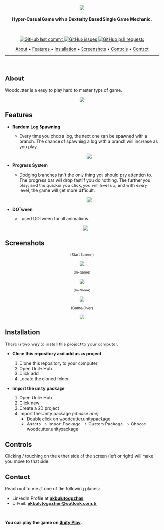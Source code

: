 <h1 align="center">
  <br>
    <img src="https://i.ibb.co/KDkPzfB/logo.png">
</h1>
<h4 align="center">Hyper-Casual Game with a Dexterity Based Single Game Mechanic.</h4>

<br/>

<p align="center">
    <a href="https://github.com/akbulutoguzhan/woodcutter/commits/main">
    <img src="https://img.shields.io/github/last-commit/akbulutoguzhan/woodcutter?style=flat-square&logo=github&logoColor=white"
         alt="GitHub last commit">
    <a href="https://github.com/akbulutoguzhan/woodcutter/issues">
    <img src="https://img.shields.io/github/issues-raw/akbulutoguzhan/woodcutter?style=flat-square&logo=github&logoColor=white"
         alt="GitHub issues">
    <a href="https://github.com/akbulutoguzhan/woodcutter/pulls">
    <img src="https://img.shields.io/github/issues-pr-raw/akbulutoguzhan/woodcutter?style=flat-square&logo=github&logoColor=white"
         alt="GitHub pull requests">
</p>
<p align="center">
  <a href="#about">About</a> •
  <a href="#features">Features</a> •
  <a href="#installation">Installation</a> •
  <a href="#screenshots">Screenshots</a> •
  <a href="#controls">Controls</a> •
  <a href="#contact">Contact</a>
</p>

---
      
<br/>
      
## About

Woodcutter is a easy to play hard to master type of game. 

<p align="center">
  <img src="./misc/Thumbnail.gif">
</p>
      

## Features

* **Random Log Spawning**

  * Every time you chop a log, the next one can be spawned with a branch. The chance of spawning a log with a branch will increase as you play.

    <p align="center">
      <img src="https://media3.giphy.com/media/Ec8DNii03tKmXv02Ze/giphy.gif?cid=790b76116ca5b084e4ac3e3dab7ac2b02bc29a737fc7e673&rid=giphy.gif&ct=g">
    </p>

* **Progress System**

  * Dodging branches isn't the only thing you should pay attention to. The progress bar will drop fast if you do nothing. The further you play, and the quicker you click, you will level up, and with every level, the game will get more difficult.

    <p align="center">
      <img src="./misc/Progress.gif">
    </p>

* **DOTween**

  * I used DOTween for all animations.

  <p align="center">
    <img src="https://media2.giphy.com/media/9Q00KuOUBycHySTCEr/giphy.gif?cid=790b76114b908675f731e6d7da8f5cbd1e636e73687c8f42&rid=giphy.gif&ct=g">
  </p>

## Screenshots

<p align="center">
  <sub>(Start Screen)</sub>
</p>
<p align="center">
  <img src="https://i.ibb.co/ykPpN46/1.png">
</p>
<p align="center">
  <sub>(In-Game)</sub>
</p>
<p align="center">
  <img src="https://i.ibb.co/qrwYzc8/2.png">
</p>
<p align="center">
  <sub>(In-Game)</sub>
</p>
<p align="center">
  <img src="https://i.ibb.co/qCGZXpz/3.png">
</p>
<p align="center">
  <sub>(Game-Over)</sub>
</p>
<p align="center">
  <img src="https://i.ibb.co/mBNW5wX/4.png">
</p>

## Installation

There is two way to install this project to your computer.

* **Clone this repository and add as as project**
  
  1. Clone this repository to your computer
  2. Open Unity Hub
  3. Click add
  4. Locate the cloned folder
* **Import the unity package**
  
  1. Open Unity Hub
  2. Click new
  3. Create a 2D project
  4. Import the Unity package *(choose one)*
     * Double click on woodcutter.unitypackage
     * Assets --> Import Package --> Custom Package --> Choose woodcutter.unitypackage

## Controls

Clicking / touching on the either side of the screen (left or right) will make you move to that side.

## Contact

Reach out to me at one of the following places:

- LinkedIn Profile at **[akbulutoguzhan](https://www.linkedin.com/in/akbulutoguzhan/)**
- E-Mail: **akbulutoguzhan@outlook.com.tr**

<br/>

**You can play the game on [Unity Play](https://play.unity.com/mg/other/webgl-builds-89122).**
